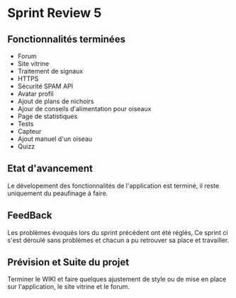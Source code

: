 # Sprint Review  5

## Fonctionnalités terminées

- Forum
- Site vitrine
- Traitement de signaux
- HTTPS
- Sécurité SPAM API
- Avatar profil
- Ajout de plans de nichoirs
- Ajour de conseils d'alimentation pour oiseaux
- Page de statistiques
- Tests
- Capteur
- Ajout manuel d'un oiseau
- Quizz

## Etat d'avancement

Le dévelopement des fonctionnalités de l'application est terminé, il reste uniquement du peaufinage à faire.

## FeedBack

Les problèmes évoqués lors du sprint précédent ont été réglés, Ce sprint ci s'est déroulé sans problèmes et chacun a pu retrouver sa place et travailler.

## Prévision et Suite du projet

Terminer le WIKI et faire quelques ajustement de style ou de mise en place sur l'application, le site vitrine et le forum.
